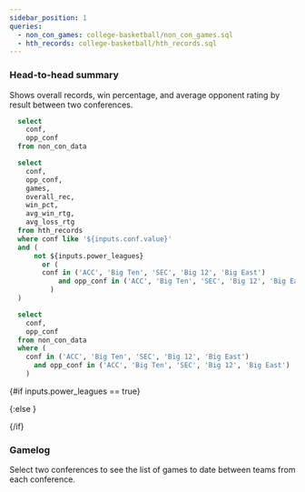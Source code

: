 ```yaml
---
sidebar_position: 1
queries: 
  - non_con_games: college-basketball/non_con_games.sql
  - hth_records: college-basketball/hth_records.sql
---
```


### Head-to-head summary

Shows overall records, win percentage, and average opponent rating by result between two conferences.

```sql confs
  select 
    conf, 
    opp_conf
  from non_con_data
```

```sql power_leagues
  select  
    conf,
    opp_conf,
    games,
    overall_rec,
    win_pct,
    avg_win_rtg,
    avg_loss_rtg
  from hth_records
  where conf like '${inputs.conf.value}'
  and (
      not ${inputs.power_leagues}
        or (
        conf in ('ACC', 'Big Ten', 'SEC', 'Big 12', 'Big East')
            and opp_conf in ('ACC', 'Big Ten', 'SEC', 'Big 12', 'Big East')
          )
  )
```

```sql confs_power_leagues
  select 
    conf, 
    opp_conf
  from non_con_data
  where (
    conf in ('ACC', 'Big Ten', 'SEC', 'Big 12', 'Big East')
      and opp_conf in ('ACC', 'Big Ten', 'SEC', 'Big 12', 'Big East')
    )
```

<Checkbox
    title="Power Leagues" 
    name=power_leagues
    defaultValue=true
/>

{#if inputs.power_leagues == true}

<Dropdown data={confs_power_leagues} name=conf value=conf defaultValue="%">
  <DropdownOption value="%" valueLabel="Conference"/>
</Dropdown>

<DataTable data={power_leagues} rows=all rowNumbers=true>
  <Column id=conf title="Conference"/>
  <Column id=opp_conf title="Opponent League"/>
  <Column id=games title="Games"/>
  <Column id=overall_rec title="Record"/>
  <Column id=win_pct fmt=pct1 contentType=bar barColor=#90EE90 backgroundColor=#f88379 title="Win %"/>
  <Column id=avg_win_rtg title="Win Rating" colGroup="AVG"/>
  <Column id=avg_loss_rtg title="Loss Rating" colGroup="AVG"/>
</DataTable>

{:else }

<Dropdown data={confs} name=conf value=conf defaultValue="%">
  <DropdownOption value="%" valueLabel="Conference"/>
</Dropdown>

<DataTable data={hth_records} rows=all rowNumbers=true>
  <Column id=conf title="Conference"/>
  <Column id=opp_conf title="Opponent League"/>
  <Column id=games title="Games"/>
  <Column id=overall_rec title="Record"/>
  <Column id=win_pct fmt=pct1 contentType=bar barColor=#90EE90 backgroundColor=#f88379 title="Win %"/>
  <Column id=avg_win_rtg title="Win Rating" colGroup="AVG"/>
  <Column id=avg_loss_rtg title="Loss Rating" colGroup="AVG"/>
</DataTable>
{/if}






### Gamelog 

Select two conferences to see the list of games to date between teams from each conference. 


<Dropdown data={confs} name=conf value=conf defaultValue="%">
  <DropdownOption value="%" valueLabel="Conference"/>
</Dropdown>

<Dropdown data={confs} name=opp_conf value=opp_conf defaultValue="%">
  <DropdownOption value="%" valueLabel="Opp Conference"/>
</Dropdown>

<DataTable data={non_con_games} rows=all rowNumbers=true>
  <Column id=date fmt=longdate title="Date"/>
  <Column id=team_with_rk title="Team"/>
  <Column id=opp_with_rk title="Opponent"/>
  <Column id=location title="Location"/>
  <Column id=score_sentence title="Result"/>
  <Column id=tempo title="Pace"/>
</DataTable>